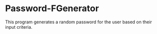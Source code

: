 # Password-FGenerator
This program generates a random password for the user based on their input criteria.
